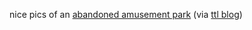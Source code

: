 ---
layout: post
wordpress_id: 76
wordpress_url: http://noesbueno.com/archives/76
date: '2006-02-23 17:32:59 -0600'
date_gmt: '2006-02-23 22:32:59 -0600'
body: |
  <p>nice pics of an <a href="http://home.f01.itscom.net/spiral/t_rando/t_rando1.html">abandoned amusement park</a> <span class="via">(via <a href="http://blog.turntablelab.com/">ttl blog</a>)</span></p>
---